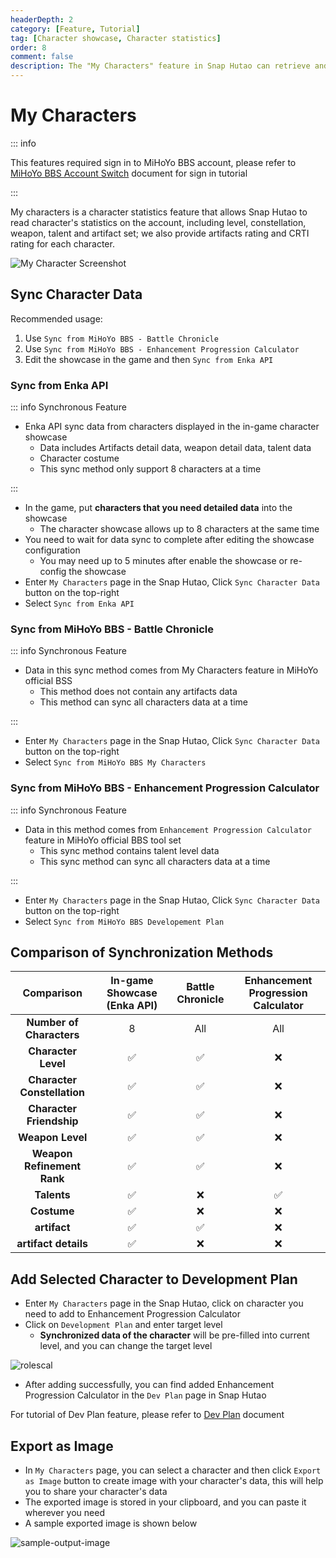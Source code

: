 ```yaml
---
headerDepth: 2
category: [Feature, Tutorial]
tag: [Character showcase, Character statistics]
order: 8
comment: false
description: The "My Characters" feature in Snap Hutao can retrieve and display specific data of the characters owned within a Genshin Impact account. It provides analytical data such as character level, constellations, talents, and artifact ratings.
---
```


# My Characters

::: info

This features required sign in to MiHoYo BBS account, please refer to [MiHoYo BBS Account Switch](mhy-account-switch.md) document for sign in tutorial

:::

My characters is a character statistics feature that allows Snap Hutao to read character's statistics on the account,
including level, constellation, weapon, talent and artifact set; we also provide artifacts rating and CRTI rating for
each character.

![My Character Screenshot](https://img.alicdn.com/imgextra/i2/1797064093/O1CN01SpkZag1g6e0sAYQKO_!!1797064093.png_.webp)

## Sync Character Data

Recommended usage:

1. Use `Sync from MiHoYo BBS - Battle Chronicle`
2. Use `Sync from MiHoYo BBS - Enhancement Progression Calculator`
3. Edit the showcase in the game and then `Sync from Enka API`

### Sync from Enka API

::: info Synchronous Feature

- Enka API sync data from characters displayed in the in-game character showcase
  - Data includes Artifacts detail data, weapon detail data, talent data
  - Character costume
  - This sync method only support 8 characters at a time

:::

- In the game, put **characters that you need detailed data** into the showcase
  - The character showcase allows up to 8 characters at the same time
- You need to wait for data sync to complete after editing the showcase configuration
  - You may need up to 5 minutes after enable the showcase or re-config the showcase
- Enter `My Characters` page in the Snap Hutao, Click `Sync Character Data` button on the top-right
- Select `Sync from Enka API`

### Sync from MiHoYo BBS - Battle Chronicle

::: info Synchronous Feature

- Data in this sync method comes from My Characters feature in MiHoYo official BSS
  - This method does not contain any artifacts data
  - This method can sync all characters data at a time

:::

- Enter `My Characters` page in the Snap Hutao, Click `Sync Character Data` button on the top-right
- Select `Sync from MiHoYo BBS My Characters`

### Sync from MiHoYo BBS - Enhancement Progression Calculator

::: info Synchronous Feature

- Data in this method comes from `Enhancement Progression Calculator` feature in MiHoYo official BBS tool set
  - This sync method contains talent level data
  - This sync method can sync all characters data at a time

:::

- Enter `My Characters` page in the Snap Hutao, Click `Sync Character Data` button on the top-right
- Select `Sync from MiHoYo BBS Developement Plan`

## Comparison of Synchronization Methods

|       **Comparison**        | **In-game Showcase (Enka API)** | **Battle Chronicle** | **Enhancement Progression Calculator** |
| :-------------------------: | :-----------------------------: | :------------------: | :------------------------------------: |
|  **Number of Characters**   |                8                |         All          |                  All                   |
|     **Character Level**     |               ✅                |          ✅          |                   ❌                   |
| **Character Constellation** |               ✅                |          ✅          |                   ❌                   |
|  **Character Friendship**   |               ✅                |          ✅          |                   ❌                   |
|      **Weapon Level**       |               ✅                |          ✅          |                   ❌                   |
| **Weapon Refinement Rank**  |               ✅                |          ✅          |                   ❌                   |
|         **Talents**         |               ✅                |          ❌          |                   ✅                   |
|         **Costume**         |               ✅                |          ❌          |                   ❌                   |
|        **artifact**         |               ✅                |          ✅          |                   ❌                   |
|    **artifact details**     |               ✅                |          ❌          |                   ❌                   |

## Add Selected Character to Development Plan

- Enter `My Characters` page in the Snap Hutao, click on character you need to add to Enhancement Progression Calculator
- Click on `Development Plan` and enter target level
  - **Synchronized data of the character** will be pre-filled into current level, and you can change the target level

![rolescal](https://img.alicdn.com/imgextra/i4/1797064093/O1CN01Ynvyso1g6e0tMntA3_!!1797064093.png_.webp)

- After adding successfully, you can find added Enhancement Progression Calculator in the `Dev Plan` page in Snap Hutao

For tutorial of Dev Plan feature, please refer to [Dev Plan](develop-plan.md) document

## Export as Image

- In `My Characters` page, you can select a character and then click `Export as Image` button to create image with your
  character's data, this will help you to share your character's data
- The exported image is stored in your clipboard, and you can paste it wherever you need
- A sample exported image is shown below

![sample-output-image](https://img.alicdn.com/imgextra/i1/1797064093/O1CN01qdWCvd1g6e0zFwB91_!!1797064093.png_.webp)

